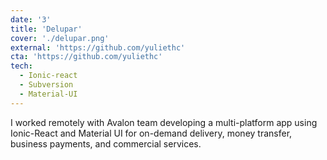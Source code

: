 ```yaml
---
date: '3'
title: 'Delupar'
cover: './delupar.png'
external: 'https://github.com/yuliethc'
cta: 'https://github.com/yuliethc'
tech:
  - Ionic-react
  - Subversion
  - Material-UI
---
```


I worked remotely with Avalon team developing a multi-platform app using Ionic-React and Material UI for on-demand delivery, money transfer, business payments, and commercial services.